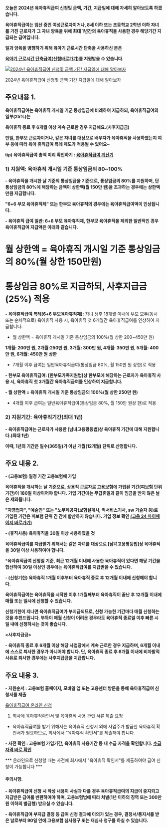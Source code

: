 ﻿
**오늘은 2024년 육아휴직급여 신청및 금액, 기간, 지급일에 대해 자세히 알아보도록 하겠습니다.**

**육아휴직급여는  임신 중인 여성근로자이거나,  8세 이하  또는  초등학교 2학년 이하 자녀를 가진 근로자가** **그 자녀 양육을 위해 최대 1년간의 육아휴직을 사용한 경우 해당기간 지급되는 급여입니다.**

**일과 양육을 병행하기 위해 육아기 근로시간 단축을 사용하신 분은**

**[육아기 근로시간 단축급여(신청바로가기)](https://wedparhel.xn--o39an2bqdw74b8te7xy.com/%ec%9c%a1%ec%95%84%ed%9c%b4%ec%a7%81%ea%b8%89%ec%97%ac-%eb%82%b4%ec%9a%a9-%ec%9a%94%ec%95%bd-%ec%9d%b8%ec%83%81-%eb%82%b4%ec%97%ad-%ec%a0%95%eb%a6%ac-%ec%9b%94-250/)를 지원받을 수 있습니다.**

[![2024년 육아휴직급여 신청및 금액 기간 지급일에 대해 알아보자](https://blog.kakaocdn.net/dn/ovbLC/btsH4Ci5P5m/8YnsZ7XigcsJyzbM0jvt1K/img.png)](https://wedparhel.xn--o39an2bqdw74b8te7xy.com/%ec%9c%a1%ec%95%84%ed%9c%b4%ec%a7%81%ea%b8%89%ec%97%ac-%eb%82%b4%ec%9a%a9-%ec%9a%94%ec%95%bd-%ec%9d%b8%ec%83%81-%eb%82%b4%ec%97%ad-%ec%a0%95%eb%a6%ac-%ec%9b%94-250/)

2024년 육아휴직급여 신청및 금액 기간 지급일에 대해 알아보자

## **주요내용 1.**

**육아휴직급여는 육아휴직 개시일 기군 통상입금에 비례하여 지급하되, 육아휴직급여의 일부(25%)는**

**육아휴직 종료 후 6개월 이상 계속 근로한 경우 지급해요.(사후지급금)**

**만일, 한부모 근로자이거나, 같은 자녀를 대상으로 배우자가 육아휴직을 사용하였는지 여부 등에 따라 육아 휴직급여 특례 제도가 적용될 수 있어요~**

**tip) 육아휴직급여 총액 미리 확인하기 :  [육아휴직급여 계산기](https://wedparhel.xn--o39an2bqdw74b8te7xy.com/%ec%9c%a1%ec%95%84%ed%9c%b4%ec%a7%81%ea%b8%89%ec%97%ac-%eb%82%b4%ec%9a%a9-%ec%9a%94%ec%95%bd-%ec%9d%b8%ec%83%81-%eb%82%b4%ec%97%ad-%ec%a0%95%eb%a6%ac-%ec%9b%94-250/)**

### **1) 지원액: 육아휴직 개시일 기준 통상임금의 80~100%**

**- 육아휴직을 개시한 날 기준의 통상임금을 기준으로, 통상임금의 80%를 지원하며, 단 통상임금의 80%에 해당하는 금액이 상한액(월 150만 원)을 초과하는 경우에는 상한액만큼 지급합니다.**

**"6+6 부모 육아휴직제" 또는 한부모 육아휴직의 경우에는 육아휴직급여액이 인상됩니다.**

**- 육아휴직 급여 일반: 6+6 부모 육아휴직제, 한부모 육아휴직을 제외한 일반적인 경우 육아휴직급여 지급액은 아래와 같습니다.**

# 월 상한액 = 육아휴직 개시일 기준 통상임금의 80%(월 상한 150만원)

# 통상임금 80%로 지급하되, 사후지급금(25%) 적용

**- 육아휴직급여 특례(6+6 부모육아휴직제):**  자녀 생후 18개월 이내에 부모 모두(동시 또는 순차적으로) 육아휴직 사용 시, 육아휴직 첫 6개월간 육아휴직급여를 인상하여 지급합니다.

- 월 상한액 = 육아휴직 개시일 기준 통상임금의 100%(월 상한 200~450만 원)

**1개월: 200만 원, 2개월:250만 원, 3개월: 300만 원, 4개월: 350만 원, 5개월: 400만 원, 6개월: 450만 원 상한**

* 7개월 이후 급여는 일반육아휴직급여(통상임금 80%, 월 150만 원 상한)로 적용

**- 한부모 육아휴직급여: [한부모가족지원법]상 한부모에 해당하는 근로자가 육아휴직 사용 시, 육아휴직 첫 3개월간 육아휴직급여를 인상하여 지급합니다.**

**- 월 상한액 = 육아휴직 개시일 기준 통상임금의 100%(월 상한 250만 원)**

* 4개월 이후 급여는 일반육아휴직급여(통상임금 80%, 월 150만 원상 한)로 적용

### **2) 지원기간: 육아휴직기간(최대 1년)**

**- 육아휴직급여는 근로자가 사용한 [남녀고용평등법]상 육아휴직 기간에 대해 지원합니다.(최대 1년)**

**이때, 1년의 기간은 일수(365일)가 아닌 개월(12개월) 단위로 산정합니다.**

## **주요 내용 2.**

**- (고용보험) 일정 기간 고용보험에 가입**

**육아휴직을 개시하는 날 기준으로, 상용직 근로자로 고용보험에 가입된 기간(피보험 단위기간)이  180일 이상이어야 합니다. 가입 기간에는 무급휴일과 같이 임금을 받지 않은 날은 제외됩니다.**

**"자영업자", "예술인" 또는 "노무제공자(보험설계사, 퀵서비스기사, sw 기술자 등)로 가입된 기간은 피보험 단위 긴 간에 합산하지 않습니다. 가입 정보 확인  [(고용 24 마이페이지 바로가기)](https://wedparhel.xn--o39an2bqdw74b8te7xy.com/%ec%9c%a1%ec%95%84%ed%9c%b4%ec%a7%81%ea%b8%89%ec%97%ac-%eb%82%b4%ec%9a%a9-%ec%9a%94%ec%95%bd-%ec%9d%b8%ec%83%81-%eb%82%b4%ec%97%ad-%ec%a0%95%eb%a6%ac-%ec%9b%94-250/)**

**- (휴직사용) 육아휴직을 30일 이상 사용하였을 것**

**육아휴직급여를 지급받기 위해서는 같은 자녀를 대상으로 [남녀고용평등법]상 육아휴직을 30일 이상 사용하여야 합니다.**

***육아휴직급여 신청일 기준, 최근 12개월 이내에 사용한 육아휴직이 있다면 해당 기간을 합산하여 30일 이상인 경우에는 육아휴직급여를 지급받을 수 있습니다.**

**- (신청기한) 육아휴직 1개월 이후부터 육아휴직 종료 후 12개월 이내에 신청해야 합니다.**

**육아휴직급여는 육아휴직을 시작한 이후 1개월째부터 육아휴직이 끝난 후 12개월 이내에 매월 또는 일시에 신청할 수 있습니다.**

**신청기한이 지나면 육아휴직급여가 부지급되므로, 신청 가능한 기간마다 매월 신청하는 것을 추천드립니다. 부득이 매월 신청이 어려운 경우라도 육아휴직 종료일 이후 빠른 시일 내에 신청하시는 것이 좋습니다.**

**<사후지급금>**

**- 육아휴직 종료 후 6개월 이상 해당 사업장에서 계속 근로한 경우 지급하며, 6개월 이내에 스스로 퇴사한 경우가 아니어야 합니다. 단, 육아휴직 종료 후 6개월 이내에 비자발적 사유로 퇴사한 경우에는 사후지급금을 지급합니다.**

## **주요 내용 3.**

**- 지원순서 : 고용보험 홈페이지, 모바일 앱 또는 고용센터 방문을 통해 육아휴직급여 신청서를 제출**

[육아휴직급여 온라인 신청](https://wedparhel.xn--o39an2bqdw74b8te7xy.com/%ec%9c%a1%ec%95%84%ed%9c%b4%ec%a7%81%ea%b8%89%ec%97%ac-%eb%82%b4%ec%9a%a9-%ec%9a%94%ec%95%bd-%ec%9d%b8%ec%83%81-%eb%82%b4%ec%97%ad-%ec%a0%95%eb%a6%ac-%ec%9b%94-250/)

1) 회사에 육아휴직확인서 및 육아휴직 사용 관련 서류 제출 요청

- 육아휴직급여를 받기 위해서는 육아휴직 신청서 외에 사업주가 발급한 육아휴직 확인서가 필요하므로, 회사에서 "육아휴직 확인서"를 제출해야 합니다.

**- 사전 확인 : 고용보험 가입기간, 육아휴직 사용기간 등 내 수급 자격을 확인합니다.  [수급자격 바로 확인](https://wedparhel.xn--o39an2bqdw74b8te7xy.com/%ec%9c%a1%ec%95%84%ed%9c%b4%ec%a7%81%ea%b8%89%ec%97%ac-%eb%82%b4%ec%9a%a9-%ec%9a%94%ec%95%bd-%ec%9d%b8%ec%83%81-%eb%82%b4%ec%97%ad-%ec%a0%95%eb%a6%ac-%ec%9b%94-250/)**

*** 온라인으로 신청할 때는 사전에 회사에서 "육아휴직 확인서"를 제출하여야 급여 신청이 가능합니다 ***

#### **주의사항.**

**- 육아휴직급여 신청 시 작성 내용이 사실과 다를 경우 육아휴직급여의 지급이 중지되고 지급받은 급여를 반환하여야 하며, 고용보험법에 따라 처벌(1년 이하의 징역 또는 300만 원 이하의 벌금형) 받으실 수 있습니다.**

**- 육아휴직급여 부지급 결정 등 급여 신청 결과에 이의가 있는 경우, 결정서/통지서를 받은 날로부터 90일 안에 고용보험 심사청구 또는 재심사 청구를 하실 수 있습니다.**
